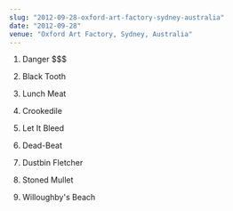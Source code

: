 ```yaml
---
slug: "2012-09-28-oxford-art-factory-sydney-australia"
date: "2012-09-28"
venue: "Oxford Art Factory, Sydney, Australia"
---
```


 1. Danger $$$

 2. Black Tooth

 3. Lunch Meat

 4. Crookedile

 5. Let It Bleed

 6. Dead-Beat

 7. Dustbin Fletcher

 8. Stoned Mullet

 9. Willoughby's Beach


